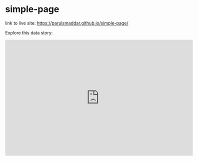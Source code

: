# simple-page

link to live site: https://parulsmaddar.github.io/simple-page/

Explore this data story:
<iframe width="600" height="371" seamless frameborder="0" scrolling="no" src="https://docs.google.com/spreadsheets/d/e/2PACX-1vR9WJRbWd_VCi6-UdVQKPbmw6FAed7kh9KroumfSv58J3OUzMECZJxWCD8xB9smuGaxdZiqJAGaFAjV/pubchart?oid=1269404361&amp;format=interactive"></iframe>
